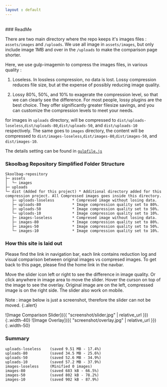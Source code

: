 ```yaml
---
layout : default
---
```

<br>
### ReadMe

There are two main directory where the repo keeps it's images files : `assets/images` and `/uploads`.
We use all image in `assets/images`, but only include image 1MB and over in the `/uploads` to make the comparison page shorter.

Here, we use gulp-imagemin to compress the images files, in various quality :

1. Loseless.  In lossless compression, no data is lost. Lossy compression reduces file size, but at the expense of possibly reducing image quality.

2. Lossy 80%, 50%, and 10% to exagerate the compression level, so that we can clearly see the difference.
For most people, lossy plugins are the best choice. They offer significantly greater filesize savings, and you can customize the compression levels to meet your needs.

for images in `uploads` directory, will be compressed to  `dist/uploads-loseless`,`dist/uploads-80`,`dist/uploads-50`, and `dist/uploads-10` respectively.
The same goes to `images` directory, the content will be compressed to  `dist/images-loseless`,`dist/images-80`,`dist/images-50`, and `dist/images-10`.

The details setting can be found in [`gulpfile.js`](https://github.com/rendrap/skoolbag-image-optim/blob/master/gulpfile.js)


### Skoolbag Repository Simplified Folder Structure

```
Skoolbag-repository
├─ assets
│  └─ images
├─ uploads
└─ dist (Added for this project) * Additional directory added for this compression project. All Compressed images goes inside this directory.
   ├─ uploads-loseless        * Compresed image without losing data.
   ├─ uploads-80              * Image compression quality set to 80%.
   ├─ uploads-50              * Image compression quality set to 50%.
   └─ uploads-10              * Image compression quality set to 10%.
   ├─ images-loseless         * Compresed image without losing data.
   ├─ images-80               * Image compression quality set to 80%.
   ├─ images-50               * Image compression quality set to 50%.
   └─ images-10               * Image compression quality set to 10%.

```

### How this site is laid out
Please find the link in navigation bar, each link contains reduction log and visual comparison between original images vs compresed images.
To get back to this page, please find the home link in the navbar.

Move the slider icon left or right to see the difference in image quality. Or click anywhere in image area to move the slider.
Hover the curson on top of the image to see the overlay. Original image are on the left, compressed image is on the right side.
The slider also work on mobile.<br>

Note : image below is just a screenshot, therefore the slider can not be moved.
{:.alert}

![Image Comparison Slider]({{ "screenshot/slider.jpg" | relative_url }}){:.width-40}
![Image Overlay]({{ "screenshot/overlay.jpg" | relative_url }}){:.width-50}

### Summary

```
uploads-loseless    (saved 9.51 MB - 17.4%)
uploads-80          (saved 34.5 MB - 25.6%)
uploads-50          (saved 52.6 MB - 34.9%)
uploads-10          (saved 57.2 MB - 37.9%)
images-loseless     (Minified 0 images)
images-80           (saved 683 kB - 66.5%)
images-50           (saved 802 kB - 78.2%)
images-10           (saved 902 kB - 87.9%)
```
